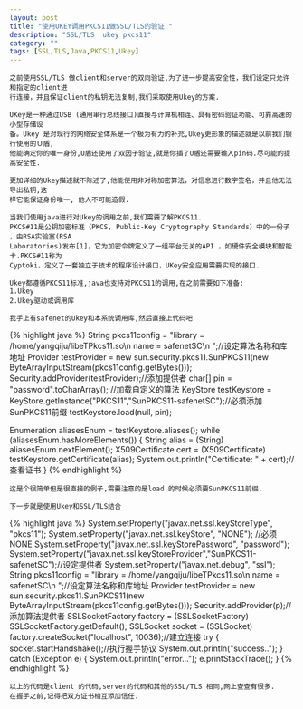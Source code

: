 ```yaml
---
layout: post
title: "使用UKEY调用PKCS11做SSL/TLS的验证 "
description: "SSL/TLS  ukey pkcs11"
category: ""
tags: [SSL,TLS,Java,PKCS11,Ukey]
---
```

	
	之前使用SSL/TLS 做client和server的双向验证,为了进一步提高安全性，我们设定只允许和指定的client进
	行连接，并且保证client的私钥无法复制,我们采取使用Ukey的方案.
	
	UKey是一种通过USB (通用串行总线接口)直接与计算机相连、具有密码验证功能、可靠高速的小型存储设
	备。Ukey 是对现行的网络安全体系是一个极为有力的补充,Ukey更形象的描述就是以前我们银行使用的Ｕ盾,
	他能确定你的唯一身份,U盾还使用了双因子验证,就是你插了U盾还需要输入pin码.尽可能的提高安全性.
	
	更加详细的Ukey描述就不陈述了,他能使用非对称加密算法，对信息进行数字签名，并且他无法导出私钥,这
	样它能保证身份唯一, 他人不可能造假.
	
	当我们使用java进行对Ukey的调用之前,我们需要了解PKCS11.
	PKCS#11是公钥加密标准（PKCS, Public-Key Cryptography Standards）中的一份子 ，由RSA实验室(RSA 
	Laboratories)发布[1]，它为加密令牌定义了一组平台无关的API ，如硬件安全模块和智能卡.PKCS#11称为
	Cyptoki，定义了一套独立于技术的程序设计接口，UKey安全应用需要实现的接口.
	
	Ukey都遵循PKCS11标准,java也支持对PKCS11的调用,在之前需要如下准备:
	1.Ukey
	2.Ukey驱动或调用库
	
	我手上有safenet的Ukey和本系统调用库,然后直接上代码吧
{% highlight java %}
String pkcs11config = "library = /home/yangqiju/libeTPkcs11.so\n name = safenetSC\n ";//设定算法名称和库地址
Provider testProvider = new sun.security.pkcs11.SunPKCS11(new ByteArrayInputStream(pkcs11config.getBytes()));
Security.addProvider(testProvider);//添加提供者
char[] pin = "password".toCharArray();
//加载自定义的算法
KeyStore testKeystore = KeyStore.getInstance("PKCS11","SunPKCS11-safenetSC");//必须添加SunPKCS11前缀
testKeystore.load(null, pin);

Enumeration<String> aliasesEnum = testKeystore.aliases();
while (aliasesEnum.hasMoreElements()) {
	String alias = (String) aliasesEnum.nextElement();
	X509Certificate cert = (X509Certificate) testKeystore.getCertificate(alias);
	System.out.println("Certificate: " + cert);//查看证书
}
{% endhighlight %}

	这是个很简单但是很直接的例子,需要注意的是load 的时候必须要SunPKCS11前缀.
	
	下一步就是使用Ukey和SSL/TLS结合
{% highlight java %}
System.setProperty("javax.net.ssl.keyStoreType", "pkcs11");
System.setProperty("javax.net.ssl.keyStore", "NONE"); //必须NONE
System.setProperty("javax.net.ssl.keyStorePassword", "password");
System.setProperty("javax.net.ssl.keyStoreProvider","SunPKCS11-safenetSC");//设定提供者
System.setProperty("javax.net.debug", "ssl");
String pkcs11config = "library = /home/yangqiju/libeTPkcs11.so\n name = safenetSC\n ";//设定算法名称和库地址
Provider testProvider = new sun.security.pkcs11.SunPKCS11(new ByteArrayInputStream(pkcs11config.getBytes()));
Security.addProvider(p);//添加算法提供者
SSLSocketFactory factory = (SSLSocketFactory) SSLSocketFactory.getDefault();
SSLSocket socket = (SSLSocket) factory.createSocket("localhost", 10036);//建立连接
try {
	socket.startHandshake();//执行握手协议
	System.out.println("success..");
} catch (Exception e) {
	System.out.println("error...");
	e.printStackTrace();
}
{% endhighlight %}
	
	以上的代码是client 的代码,server的代码和其他的SSL/TLS 相同,网上查查有很多.
	在握手之前,记得把双方证书相互添加信任.
